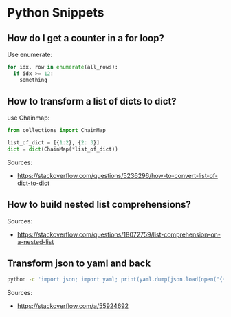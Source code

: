 # Python Snippets

## How do I get a counter in a for loop?

Use enumerate:

``` py
for idx, row in enumerate(all_rows):
  if idx >= 12:
    something
```

## How to transform a list of dicts to dict?

use Chainmap:

``` py
from collections import ChainMap

list_of_dict = [{1:2}, {2: 3}]
dict = dict(ChainMap(*list_of_dict))
```

Sources:

- <https://stackoverflow.com/questions/5236296/how-to-convert-list-of-dict-to-dict>

## How to build nested list comprehensions?

Sources:

- <https://stackoverflow.com/questions/18072759/list-comprehension-on-a-nested-list>

## Transform json to yaml and back

``` bash
python -c 'import json; import yaml; print(yaml.dump(json.load(open("{{ PATH_TO_JSON }}"))))'
```

Sources:

- <https://stackoverflow.com/a/55924692>
